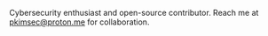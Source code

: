 Cybersecurity enthusiast and open-source contributor. Reach me at pkimsec@proton.me for collaboration.
